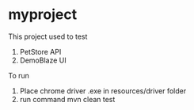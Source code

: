 # myproject
This project used to test
1) PetStore API
2) DemoBlaze UI

To run
1) Place chrome driver .exe in resources/driver folder
2) run command mvn clean test
